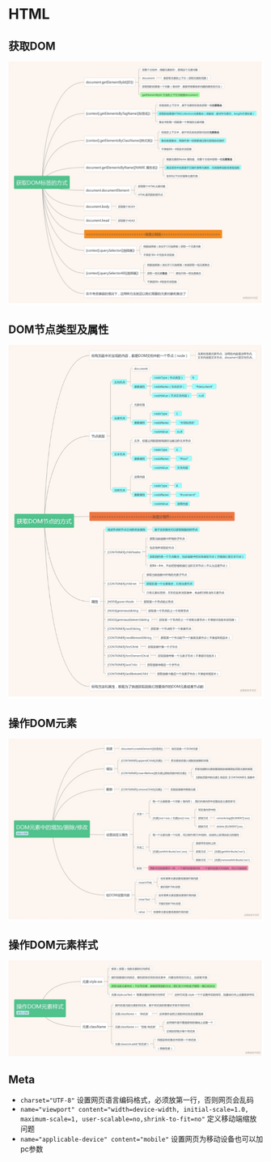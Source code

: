# HTML
## 获取DOM
![blockchain](./image/html/获取DOM.png "获取DOM")   
  
## DOM节点类型及属性
![blockchain](./image/html/DOM节点类型及属性.png "DOM节点类型及属性")   

## 操作DOM元素
![blockchain](./image/html/操作DOM元素.png "操作DOM元素")   

## 操作DOM元素样式
![blockchain](./image/html/操作DOM元素样式.png "操作DOM元素样式")   

## Meta
+ `charset="UTF-8"` 设置网页语言编码格式，必须放第一行，否则网页会乱码
+ `name="viewport" content="width=device-width, initial-scale=1.0, maximum-scale=1, user-scalable=no,shrink-to-fit=no"` 定义移动端缩放问题  
+ `name="applicable-device" content="mobile"` 设置网页为移动设备也可以加pc参数
